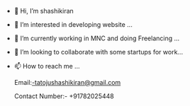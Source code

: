 - 👋 Hi, I’m shashikiran 
- 👀 I’m interested in developing website ...
- 🌱 I’m currently working in MNC and doing Freelancing  ...
- 💞️ I’m looking to collaborate with some startups for work...
- 📫 How to reach me ...

   Email:-tatojushashikiran@gmail.com

   Contact Number:- +91782025448

